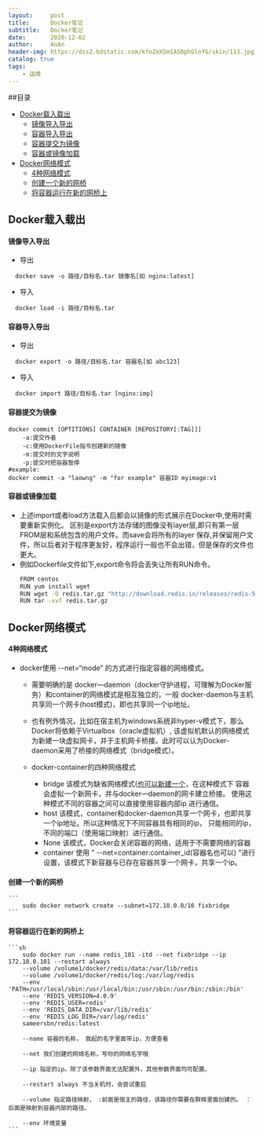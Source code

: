 ```yaml
---
layout:     post
title:      Docker笔记
subtitle:   Docker笔记
date:       2020-12-02
author:     AnAn
header-img: https://dss2.bdstatic.com/kfoZeXSm1A5BphGlnYG/skin/113.jpg
catalog: true
tags:
    - 运维
---
```

##目录
- [Docker载入载出](#id001)
  - [镜像导入导出](#id001)
  - [容器导入导出](#id002)
  - [容器提交为镜像](#id003)
  - [容器或镜像加载](#id004)
- [Docker网络模式](#id005)
  - [4种网络模式](#id005)
  - [创建一个新的网桥](#create-brige)
  - [将容器运行在新的网桥上](#id007)

## Docker载入载出
<a name="id001"></a>
#### 镜像导入导出
  - 导出
  ```shell script
    docker save -o 路径/目标名.tar 镜像名[如 nginx:latest] 
  ```
  - 导入
  ```shell script
    docker load -i 路径/目标名.tar
  ```
<a name="id002"></a>
#### 容器导入导出
  - 导出
  ```shell script
    docker export -o 路径/目标名.tar 容器名[如 abc123]  
  ```
  - 导入
  ```shell script
    docker import 路径/目标名.tar [nginx:imp] 
  ```
  <a name="id003"></a>
#### 容器提交为镜像
  ```shell script
  docker commit [OPTITIONS] CONTAINER [REPOSITORY[:TAG]]]
      -a:提交作者
      -c:使用DockerFile指令创建新的镜像
      -m:提交时的文字说明
      -p:提交时把容器暂停
  #example:
  docker commit -a "laowng" -m "for example" 容器ID myimage:v1
  ```
  <a name="id004"></a>
#### 容器或镜像加载
- 上述import或者load方法载入后都会以镜像的形式展示在Docker中,使用时需要重新实例化。
区别是export方法存储的图像没有layer层,即只有第一层FROM层和系统包含的用户文件。而save会将所有的layer
保存,并保留用户文件，所以后者对于程序更友好，程序运行一般也不会出错，但是保存的文件也更大。
- 例如Dockerfile文件如下,export命令将会丢失让所有RUN命令。
    ```sh
    FROM centos
    RUN yum install wget
    RUN wget -O redis.tar.gz "http://download.redis.io/releases/redis-5.0.3.tar.gz"
    RUN tar -xvf redis.tar.gz  
    ```
  <a name="id005"></a>
## Docker网络模式
#### 4种网络模式
- docker使用 --net=“mode” 的方式进行指定容器的网络模式。

  - 需要明确的是 docker—daemon（docker守护进程，可理解为Docker服务）和container的网络模式是相互独立的，一般
  docker-daemon与主机共享同一个网卡(host模式)，即也共享同一个ip地址。

  - 也有例外情况，比如在宿主机为windows系统非hyper-v模式下，那么Docker将依赖于Virtualbox（oracle虚拟机）,
  该虚拟机默认的网络模式为新建一块虚拟网卡，并于主机网卡桥接。此时可以认为Docker-daemon采用了桥接的网络模式（bridge模式）。

  - docker-container的四种网络模式
    - bridge 该模式为缺省网络模式([也可以新建一个](#create-brige)，在这种模式下 容器会虚拟一个新网卡，并与docker—daemon的网卡建立桥接。
    使用这种模式不同的容器之间可以直接使用容器内部ip 进行通信。
    - host 该模式，container和docker-daemon共享一个网卡，也即共享一个ip地址。所以这种情况下不同容器具有相同的ip，
    只能相同的ip，不同的端口（使用端口映射）进行通信。
    - None 该模式，Docker会关闭容器的网络，适用于不需要网络的容器
    - container 使用 " --net=container:container_id(容器名也可以) "进行设置，该模式下新容器与已存在容器共享一个网卡，共享一个ip。

<a name="create-brige"></a>
#### 创建一个新的网桥

    ```
        sudo docker network create --subnet=172.18.0.0/16 fixbridge
    ```
<a name="id007"></a>
#### 将容器运行在新的网桥上
    ```sh
        sudo docker run --name redis_101 -itd --net fixbridge --ip 172.18.0.101 --restart always
        --volume /volume1/docker/redis/data:/var/lib/redis
        --volume /volume1/docker/redis/log:/var/log/redis
        --env 'PATH=/usr/local/sbin:/usr/local/bin:/usr/sbin:/usr/bin:/sbin:/bin'
        --env 'REDIS_VERSION=4.0.9'
        --env 'REDIS_USER=redis'
        --env 'REDIS_DATA_DIR=/var/lib/redis'
        --env 'REDIS_LOG_DIR=/var/log/redis'
        sameersbn/redis:latest
        
        --name 容器的名称， 我起的名字里面带ip，方便查看
        
        --net 我们创建的网络名称，写你的网络名字哦
        
        --ip 指定的ip。除了该参数界面无法配置外，其他参数界面均可配置。
        
        --restart always 不当关机时，会尝试重启
        
        --volume 指定路径映射， :前面是宿主的路径，该路径你需要在群辉里面创建的。 ：后面是映射到容器内部的路径。
        
        --env 环境变量
    ```

